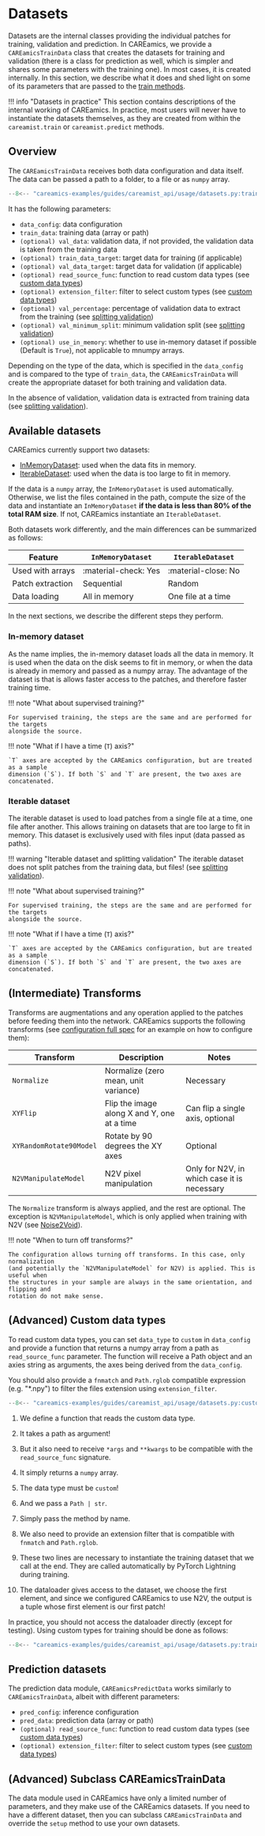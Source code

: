 # Datasets

Datasets are the internal classes providing the individual patches for training, 
validation and prediction. In CAREamics, we provide a `CAREamicsTrainData` class that 
creates the datasets for training and validation (there is a class for prediction
as well, which is simpler and shares some parameters with the training one). In most cases,
it is created internally. In this section, we describe what it does and shed light on
some of its parameters that are passed to the [train methods](training.md).

!!! info "Datasets in practice"
    This section contains descriptions of the internal working of CAREamics. In practice,
    most users will never have to instantiate the datasets themselves, as they are created
    from within the `careamist.train` or `careamist.predict` methods.


## Overview

The `CAREamicsTrainData` receives both data configuration and data itself. The data
can be passed a path to a folder, to a file or as `numpy` array. 

```python title="Simplest way to instantiate CAREamicsTrainData"
--8<-- "careamics-examples/guides/careamist_api/usage/datasets.py:train_data"
```

It has the following parameters:

- `data_config`: data configuration
- `train_data`: training data (array or path)
- `(optional) val_data`: validation data, if not provided, the validation data is taken from the training data
- `(optional) train_data_target`: target data for training (if applicable)
- `(optional) val_data_target`: target data for validation (if applicable)
- `(optional) read_source_func`: function to read custom data types 
    (see [custom data types](#advanced-custom-data-types))
- `(optional) extension_filter`: filter to select custom types
    (see [custom data types](#advanced-custom-data-types))
- `(optional) val_percentage`: percentage of validation data to extract from the training
    (see [splitting validation](training.md#splitting-validation-from-training-data))
- `(optional) val_minimum_split`: minimum validation split 
    (see [splitting validation](training.md#splitting-validation-from-training-data))
- `(optional) use_in_memory`: whether to use in-memory dataset if possible (Default is `True`), 
    not applicable to mnumpy arrays.

Depending on the type of the data, which is specified in the `data_config` and
is compared to the type of `train_data`, the `CAREamicsTrainData` will create the appropriate
dataset for both training and validation data.

In the absence of validation, validation data is extracted from training data
(see [splitting validation](training.md#splitting-validation-from-training-data)).


## Available datasets

CAREamics currently support two datasets:

- [InMemoryDataset](#in-memory-dataset): used when the data fits in memory.
- [IterableDataset](#iterable-dataset): used when the data is too large to fit in memory.

If the data is a `numpy` array, the `InMemoryDataset` is used automatically. Otherwise,
we list the files contained in the path, compute the size of the data and instantiate
an `InMemoryDataset` **if the data is less than 80% of the total RAM size**. If not,
CAREamics instantiate an `IterableDataset`.

Both datasets work differently, and the main differences can be summarized as follows:

| Feature          | `InMemoryDataset`    | `IterableDataset`   |
| ---------------- | -------------------- | ------------------- |
| Used with arrays | :material-check: Yes | :material-close: No |
| Patch extraction | Sequential           | Random              |
| Data loading     | All in memory        | One file at a time  |


In the next sections, we describe the different steps they perform.


### In-memory dataset

As the name implies, the in-memory dataset loads all the data in memory. It is used when
the data on the disk seems to fit in memory, or when the data is already in memory and 
passed as a numpy array. The advantage of the dataset is that is allows faster access
to the patches, and therefore faster training time.

!!! note "What about supervised training?"

    For supervised training, the steps are the same and are performed for the targets
    alongside the source.


!!! note "What if I have a time (`T`) axis?"

    `T` axes are accepted by the CAREamics configuration, but are treated as a sample
    dimension (`S`). If both `S` and `T` are present, the two axes are concatenated.


### Iterable dataset

The iterable dataset is used to load patches from a single file at a time, one file after
another. This allows training on datasets that are too large to fit in memory. This dataset
is exclusively used with files input (data passed as paths).

!!! warning "Iterable dataset and splitting validation"
    The iterable dataset does not split patches from the training data, but files! 
    (see [splitting validation](./training.md#splitting-validation-from-training-data)).


!!! note "What about supervised training?"

    For supervised training, the steps are the same and are performed for the targets
    alongside the source.


!!! note "What if I have a time (`T`) axis?"

    `T` axes are accepted by the CAREamics configuration, but are treated as a sample
    dimension (`S`). If both `S` and `T` are present, the two axes are concatenated.


## (Intermediate) Transforms

Transforms are augmentations and any operation applied to the patches before feeding them
into the network. CAREamics supports the following transforms (see 
[configuration full spec](../configuration/full_spec.md) for an example on how to configure them):


| Transform               | Description                                  | Notes                                 |
| ----------------------- | -------------------------------------------- | ------------------------------------- |
| `Normalize`             | Normalize (zero mean, unit variance)         | Necessary                             |
| `XYFlip`                | Flip the image along X and Y, one at a time  | Can flip a single axis, optional |
| `XYRandomRotate90Model` | Rotate by 90 degrees the XY axes             | Optional                                   |
| `N2VManipulateModel`    | N2V pixel manipulation                       | Only for N2V, in which case it is necessary|


The `Normalize` transform is always applied, and the rest are optional. The exception is
`N2VManipulateModel`, which is only applied when training with N2V (see [Noise2Void](../../algorithms/n2v/index.md)).

!!! note "When to turn off transforms?"

    The configuration allows turning off transforms. In this case, only normalization
    (and potentially the `N2VManipulateModel` for N2V) is applied. This is useful when
    the structures in your sample are always in the same orientation, and flipping and
    rotation do not make sense.


## (Advanced) Custom data types

To read custom data types, you can set `data_type` to `custom` in `data_config`
and provide a function that returns a numpy array from a path as
`read_source_func` parameter. The function will receive a Path object and
an axies string as arguments, the axes being derived from the `data_config`.

You should also provide a `fnmatch` and `Path.rglob` compatible expression (e.g.
"*.npy") to filter the files extension using `extension_filter`.


```python title="Read custom data types"
--8<-- "careamics-examples/guides/careamist_api/usage/datasets.py:custom"
```

1. We define a function that reads the custom data type.

2. It takes a path as argument!

3. But it also need to receive `*args` and `**kwargs` to be compatible with the `read_source_func` signature.

4. It simply returns a `numpy` array.

5. The data type must be `custom`!

6. And we pass a `Path | str`.

7. Simply pass the method by name.

8. We also need to provide an extension filter that is compatible with `fnmatch` and `Path.rglob`.

9. These two lines are necessary to instantiate the training dataset that we call at the end. They are
    called automatically by PyTorch Lightning during training.

10. The dataloader gives access to the dataset, we choose the first element, and since
    we configured CAREamics to use N2V, the output is a tuple whose first element is our
    first patch!

In practice, you should not access the dataloader directly (except for testing). Using 
custom types for training should be done as follows:

```python
--8<-- "careamics-examples/guides/careamist_api/usage/datasets.py:train_custom"
```

## Prediction datasets

The prediction data module, `CAREamicsPredictData` works similarly to `CAREamicsTrainData`, albeit
with different parameters:


- `pred_config`: inference configuration
- `pred_data`: prediction data (array or path)
- `(optional) read_source_func`: function to read custom data types 
    (see [custom data types](#advanced-custom-data-types))
- `(optional) extension_filter`: filter to select custom types
    (see [custom data types](#advanced-custom-data-types))


## (Advanced) Subclass CAREamicsTrainData

The data module used in CAREamics have only a limited number of parameters, and they 
make use of the CAREamics datasets. If you need to have a different dataset, then you
can subclass `CAREamicsTrainData` and override the `setup` method to use your own
datasets.